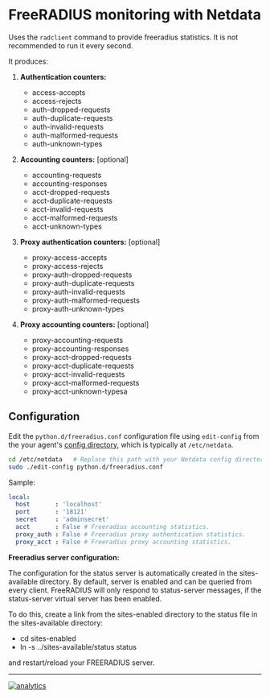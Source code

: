 <!--
title: "FreeRADIUS monitoring with Netdata"
custom_edit_url: https://github.com/netdata/netdata/edit/master/collectors/python.d.plugin/freeradius/README.md
sidebar_label: "FreeRADIUS"
-->

# FreeRADIUS monitoring with Netdata

Uses the `radclient` command to provide freeradius statistics. It is not recommended to run it every second.

It produces:

1.  **Authentication counters:**

    -   access-accepts
    -   access-rejects
    -   auth-dropped-requests
    -   auth-duplicate-requests
    -   auth-invalid-requests
    -   auth-malformed-requests
    -   auth-unknown-types

2.  **Accounting counters:** [optional]

    -   accounting-requests
    -   accounting-responses
    -   acct-dropped-requests
    -   acct-duplicate-requests
    -   acct-invalid-requests
    -   acct-malformed-requests
    -   acct-unknown-types

3.  **Proxy authentication counters:** [optional]

    -   proxy-access-accepts
    -   proxy-access-rejects
    -   proxy-auth-dropped-requests
    -   proxy-auth-duplicate-requests
    -   proxy-auth-invalid-requests
    -   proxy-auth-malformed-requests
    -   proxy-auth-unknown-types

4.  **Proxy accounting counters:** [optional]

    -   proxy-accounting-requests
    -   proxy-accounting-responses
    -   proxy-acct-dropped-requests
    -   proxy-acct-duplicate-requests
    -   proxy-acct-invalid-requests
    -   proxy-acct-malformed-requests
    -   proxy-acct-unknown-typesa

## Configuration

Edit the `python.d/freeradius.conf` configuration file using `edit-config` from the your agent's [config
directory](/docs/step-by-step/step-04.md#find-your-netdataconf-file), which is typically at `/etc/netdata`.

```bash
cd /etc/netdata   # Replace this path with your Netdata config directory, if different
sudo ./edit-config python.d/freeradius.conf
```

Sample:

```yaml
local:
  host       : 'localhost'
  port       : '18121'
  secret     : 'adminsecret'
  acct       : False # Freeradius accounting statistics.
  proxy_auth : False # Freeradius proxy authentication statistics.
  proxy_acct : False # Freeradius proxy accounting statistics.
```

**Freeradius server configuration:**

The configuration for the status server is automatically created in the sites-available directory.
By default, server is enabled and can be queried from every client.
FreeRADIUS will only respond to status-server messages, if the status-server virtual server has been enabled.

To do this, create a link from the sites-enabled directory to the status file in the sites-available directory:

-   cd sites-enabled
-   ln -s ../sites-available/status status

and restart/reload your FREERADIUS server.

---

[![analytics](https://www.google-analytics.com/collect?v=1&aip=1&t=pageview&_s=1&ds=github&dr=https%3A%2F%2Fgithub.com%2Fnetdata%2Fnetdata&dl=https%3A%2F%2Fmy-netdata.io%2Fgithub%2Fcollectors%2Fpython.d.plugin%2Ffreeradius%2FREADME&_u=MAC~&cid=5792dfd7-8dc4-476b-af31-da2fdb9f93d2&tid=UA-64295674-3)](<>)
